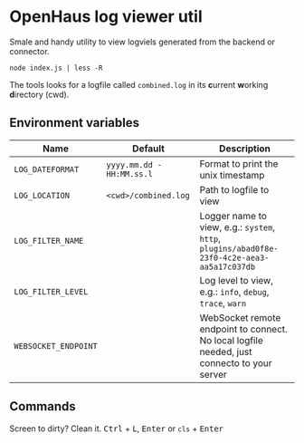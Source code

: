 # OpenHaus log viewer util
Smale and handy utility to view logviels generated from the backend or connector.

```
node index.js | less -R
```

The tools looks for a logfile called `combined.log` in its **c**urrent **w**orking **d**irectory (cwd).

## Environment variables
|Name|Default|Description|
|-----|---|--|
|`LOG_DATEFORMAT`|`yyyy.mm.dd - HH:MM.ss.l`|Format to print the unix timestamp |
|`LOG_LOCATION`| `<cwd>/combined.log`|Path to logfile to view|
|`LOG_FILTER_NAME`||Logger name to view, e.g.: `system`, `http`, `plugins/abad0f8e-23f0-4c2e-aea3-aa5a17c037db`|
|`LOG_FILTER_LEVEL`||Log level to view, e.g.: `info`, `debug`, `trace`, `warn`|
|`WEBSOCKET_ENDPOINT`||WebSocket remote endpoint to connect. No local logfile needed, just connecto to your server|

## Commands
Screen to dirty? Clean it.
<kbd>Ctrl</kbd> + <kbd>L</kbd>, <kbd>Enter</kbd> or `cls` + <kbd>Enter</kbd>